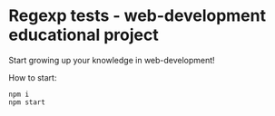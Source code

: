 # Regexp tests - web-development educational project

Start growing up your knowledge in web-development!

How to start:

```shell
npm i
npm start
```